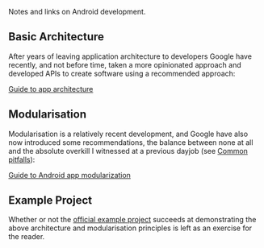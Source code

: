 Notes and links on Android development.

## Basic Architecture

After years of leaving application architecture to developers Google have recently, and not before time, taken a more opinionated approach and developed APIs to create software using a recommended approach:

[Guide to app architecture](https://developer.android.com/topic/architecture)

## Modularisation

Modularisation is a relatively recent development, and Google have also now introduced some recommendations, the balance between none at all and the absolute overkill I witnessed at a previous dayjob (see [Common pitfalls](https://developer.android.com/topic/modularization#common-pitfalls)):

[Guide to Android app modularization](https://developer.android.com/topic/modularizationn)

## Example Project

Whether or not the [official example project](https://github.com/android/nowinandroid) succeeds at demonstrating the above architecture and modularisation principles is left as an exercise for the reader.